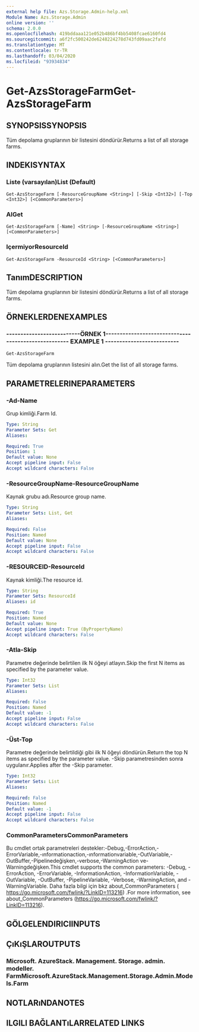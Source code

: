```yaml
---
external help file: Azs.Storage.Admin-help.xml
Module Name: Azs.Storage.Admin
online version: ''
schema: 2.0.0
ms.openlocfilehash: 419bddaaa121e052b486bf4bb5408fcae6160fd4
ms.sourcegitcommit: a6f2fc500242de6248224278d743fd09aac2fafd
ms.translationtype: MT
ms.contentlocale: tr-TR
ms.lasthandoff: 03/04/2020
ms.locfileid: "93934834"
---
```

# <span data-ttu-id="3e170-101">Get-AzsStorageFarm</span><span class="sxs-lookup"><span data-stu-id="3e170-101">Get-AzsStorageFarm</span></span>

## <span data-ttu-id="3e170-102">SYNOPSIS</span><span class="sxs-lookup"><span data-stu-id="3e170-102">SYNOPSIS</span></span>
<span data-ttu-id="3e170-103">Tüm depolama gruplarının bir listesini döndürür.</span><span class="sxs-lookup"><span data-stu-id="3e170-103">Returns a list of all storage farms.</span></span>

## <span data-ttu-id="3e170-104">INDEKI</span><span class="sxs-lookup"><span data-stu-id="3e170-104">SYNTAX</span></span>

### <span data-ttu-id="3e170-105">Liste (varsayılan)</span><span class="sxs-lookup"><span data-stu-id="3e170-105">List (Default)</span></span>
```
Get-AzsStorageFarm [-ResourceGroupName <String>] [-Skip <Int32>] [-Top <Int32>] [<CommonParameters>]
```

### <span data-ttu-id="3e170-106">Al</span><span class="sxs-lookup"><span data-stu-id="3e170-106">Get</span></span>
```
Get-AzsStorageFarm [-Name] <String> [-ResourceGroupName <String>] [<CommonParameters>]
```

### <span data-ttu-id="3e170-107">Içermiyor</span><span class="sxs-lookup"><span data-stu-id="3e170-107">ResourceId</span></span>
```
Get-AzsStorageFarm -ResourceId <String> [<CommonParameters>]
```

## <span data-ttu-id="3e170-108">Tanım</span><span class="sxs-lookup"><span data-stu-id="3e170-108">DESCRIPTION</span></span>
<span data-ttu-id="3e170-109">Tüm depolama gruplarının bir listesini döndürür.</span><span class="sxs-lookup"><span data-stu-id="3e170-109">Returns a list of all storage farms.</span></span>

## <span data-ttu-id="3e170-110">ÖRNEKLERDEN</span><span class="sxs-lookup"><span data-stu-id="3e170-110">EXAMPLES</span></span>

### <span data-ttu-id="3e170-111">--------------------------ÖRNEK 1--------------------------</span><span class="sxs-lookup"><span data-stu-id="3e170-111">-------------------------- EXAMPLE 1 --------------------------</span></span>
```
Get-AzsStorageFarm
```

<span data-ttu-id="3e170-112">Tüm depolama gruplarının listesini alın.</span><span class="sxs-lookup"><span data-stu-id="3e170-112">Get the list of all storage farms.</span></span>

## <span data-ttu-id="3e170-113">PARAMETRELERINE</span><span class="sxs-lookup"><span data-stu-id="3e170-113">PARAMETERS</span></span>

### <span data-ttu-id="3e170-114">-Ad</span><span class="sxs-lookup"><span data-stu-id="3e170-114">-Name</span></span>
<span data-ttu-id="3e170-115">Grup kimliği.</span><span class="sxs-lookup"><span data-stu-id="3e170-115">Farm Id.</span></span>

```yaml
Type: String
Parameter Sets: Get
Aliases: 

Required: True
Position: 1
Default value: None
Accept pipeline input: False
Accept wildcard characters: False
```

### <span data-ttu-id="3e170-116">-ResourceGroupName</span><span class="sxs-lookup"><span data-stu-id="3e170-116">-ResourceGroupName</span></span>
<span data-ttu-id="3e170-117">Kaynak grubu adı.</span><span class="sxs-lookup"><span data-stu-id="3e170-117">Resource group name.</span></span>

```yaml
Type: String
Parameter Sets: List, Get
Aliases: 

Required: False
Position: Named
Default value: None
Accept pipeline input: False
Accept wildcard characters: False
```

### <span data-ttu-id="3e170-118">-RESOURCEID</span><span class="sxs-lookup"><span data-stu-id="3e170-118">-ResourceId</span></span>
<span data-ttu-id="3e170-119">Kaynak kimliği.</span><span class="sxs-lookup"><span data-stu-id="3e170-119">The resource id.</span></span>

```yaml
Type: String
Parameter Sets: ResourceId
Aliases: id

Required: True
Position: Named
Default value: None
Accept pipeline input: True (ByPropertyName)
Accept wildcard characters: False
```

### <span data-ttu-id="3e170-120">-Atla</span><span class="sxs-lookup"><span data-stu-id="3e170-120">-Skip</span></span>
<span data-ttu-id="3e170-121">Parametre değerinde belirtilen ilk N öğeyi atlayın.</span><span class="sxs-lookup"><span data-stu-id="3e170-121">Skip the first N items as specified by the parameter value.</span></span>

```yaml
Type: Int32
Parameter Sets: List
Aliases: 

Required: False
Position: Named
Default value: -1
Accept pipeline input: False
Accept wildcard characters: False
```

### <span data-ttu-id="3e170-122">-Üst</span><span class="sxs-lookup"><span data-stu-id="3e170-122">-Top</span></span>
<span data-ttu-id="3e170-123">Parametre değerinde belirtildiği gibi ilk N öğeyi döndürün.</span><span class="sxs-lookup"><span data-stu-id="3e170-123">Return the top N items as specified by the parameter value.</span></span>
<span data-ttu-id="3e170-124">-Skip parametresinden sonra uygulanır.</span><span class="sxs-lookup"><span data-stu-id="3e170-124">Applies after the -Skip parameter.</span></span>

```yaml
Type: Int32
Parameter Sets: List
Aliases: 

Required: False
Position: Named
Default value: -1
Accept pipeline input: False
Accept wildcard characters: False
```

### <span data-ttu-id="3e170-125">CommonParameters</span><span class="sxs-lookup"><span data-stu-id="3e170-125">CommonParameters</span></span>
<span data-ttu-id="3e170-126">Bu cmdlet ortak parametreleri destekler:-Debug,-ErrorAction,-ErrorVariable,-ınformationaction,-ınformationvariable,-OutVariable,-OutBuffer,-Pipelinedeğişken,-verbose,-WarningAction ve-Warningdeğişken.</span><span class="sxs-lookup"><span data-stu-id="3e170-126">This cmdlet supports the common parameters: -Debug, -ErrorAction, -ErrorVariable, -InformationAction, -InformationVariable, -OutVariable, -OutBuffer, -PipelineVariable, -Verbose, -WarningAction, and -WarningVariable.</span></span> <span data-ttu-id="3e170-127">Daha fazla bilgi için bkz about_CommonParameters ( https://go.microsoft.com/fwlink/?LinkID=113216) .</span><span class="sxs-lookup"><span data-stu-id="3e170-127">For more information, see about_CommonParameters (https://go.microsoft.com/fwlink/?LinkID=113216).</span></span>

## <span data-ttu-id="3e170-128">GÖLGELENDIRICI</span><span class="sxs-lookup"><span data-stu-id="3e170-128">INPUTS</span></span>

## <span data-ttu-id="3e170-129">ÇıKıŞLAR</span><span class="sxs-lookup"><span data-stu-id="3e170-129">OUTPUTS</span></span>

### <span data-ttu-id="3e170-130">Microsoft. AzureStack. Management. Storage. admin. modeller. Farm</span><span class="sxs-lookup"><span data-stu-id="3e170-130">Microsoft.AzureStack.Management.Storage.Admin.Models.Farm</span></span>

## <span data-ttu-id="3e170-131">NOTLARıNDA</span><span class="sxs-lookup"><span data-stu-id="3e170-131">NOTES</span></span>

## <span data-ttu-id="3e170-132">ILGILI BAĞLANTıLAR</span><span class="sxs-lookup"><span data-stu-id="3e170-132">RELATED LINKS</span></span>

